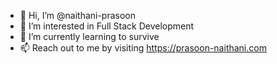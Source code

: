 - 👋 Hi, I’m @naithani-prasoon
- 👀 I’m interested in Full Stack Development
- 🌱 I’m currently learning to survive
- 📫 Reach out to me by visiting https://prasoon-naithani.com

<!---
naithani-prasoon/naithani-prasoon is a ✨ special ✨ repository because its `README.md` (this file) appears on your GitHub profile.
You can click the Preview link to take a look at your changes.
--->
